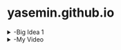 # yasemin.github.io
<details>
 <summary>-Big Idea 1</summary>
 Big Idea 1: Creative Development is about how computer programs are built and improved through collaboration, design, testing, and error correction.
1.1 Collaboration
 Teamwork and problem-solving are essential in programming. Developers often collaborate with users and other programmers through methods like pair programming, project management tools, or platforms like GitHub. This ensures diverse perspectives and helps avoid bias.
1.2 Program Function and Purpose
 Every program has a function: it takes inputs (like text, images, or sounds), processes them, and produces outputs (like results, visuals, or feedback). The purpose is to solve real-world problems, whether through apps, devices, or systems.
1.3 Program Design and Development
 Designing programs involves planning with algorithms and pseudocode, then turning those into working code. Programmers test, gather data, and refine their solutions. Documentation and comments are also important to explain how and why the program works, making it easier for others to understand and improve.
1.4 Identifying and Correcting Errors
 Errors happen in coding—syntax errors, logic errors, or run-time errors. Debugging involves testing, error handling, and using tools like debuggers or extra print statements. This process helps ensure programs run correctly and efficiently.

 So to summarise, Creative Development is about working together, designing with purpose, coding carefully, and fixing mistakes to create programs that solve problems effectively.


</details>

<details>
 <summary>-My Video</summary>
https://drive.google.com/file/d/1CfISpXEdErXukGdaux8WMcPuQCSN4EzL/view?usp=sharing
</details>
